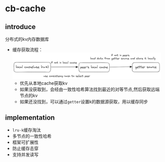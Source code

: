 # cb-cache

## introduce
分布式的kv内存数据库

- 缓存获取流程：
  ![img.png](img.png)
  - 优先从本地cache获取kv
  - 如果没获取到，会经由一致性哈希算法找到最近的对等节点,然后获取远端节点的kv
  - 如果还没找到，可以通过`getter`设置k的数据源获取，用以缓存同步
## implementation

- `lru-k`缓存淘汰
- 多节点的一致性哈希
- 框架可扩展性
- 防止缓存击穿
- 支持并发读写